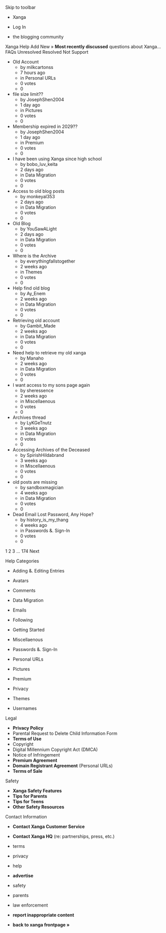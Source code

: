 Skip to toolbar

*   Xanga

*   Log In

*   the blogging community

Xanga Help Add New » **Most recently discussed** questions about Xanga… FAQs Unresolved Resolved Not Support

*   Old Account
    *   by milkcartonss
    *   7 hours ago
    *   in Personal URLs
    *   0 votes
    *   0
*   file size limit??
    *   by JosephShen2004
    *   1 day ago
    *   in Pictures
    *   0 votes
    *   0
*   Membership expired in 2029??
    *   by JosephShen2004
    *   1 day ago
    *   in Premium
    *   0 votes
    *   0
*   I have been using Xanga since high school
    *   by bobo\_luv\_keita
    *   2 days ago
    *   in Data Migration
    *   0 votes
    *   0
*   Access to old blog posts
    *   by monkeyal353
    *   2 days ago
    *   in Data Migration
    *   0 votes
    *   0
*   Old Blog
    *   by YouSawALight
    *   2 days ago
    *   in Data Migration
    *   0 votes
    *   0
*   Where is the Archive
    *   by everythingfallstogether
    *   2 weeks ago
    *   in Themes
    *   0 votes
    *   0
*   Help find old blog
    *   by Ay\_Enem
    *   2 weeks ago
    *   in Data Migration
    *   0 votes
    *   0
*   Retrieving old account
    *   by Gambit\_Made
    *   2 weeks ago
    *   in Data Migration
    *   0 votes
    *   0
*   Need help to retrieve my old xanga
    *   by Manaho
    *   2 weeks ago
    *   in Data Migration
    *   0 votes
    *   0
*   I want access to my sons page again
    *   by sheressence
    *   2 weeks ago
    *   in Miscellaenous
    *   0 votes
    *   0
*   Archives thread
    *   by LyKGeTnutz
    *   3 weeks ago
    *   in Data Migration
    *   0 votes
    *   0
*   Accessing Archives of the Deceased
    *   by SpirishHildabrand
    *   3 weeks ago
    *   in Miscellaenous
    *   0 votes
    *   0
*   old posts are missing
    *   by sandboxmagician
    *   4 weeks ago
    *   in Data Migration
    *   0 votes
    *   0
*   Dead Email Lost Password, Any Hope?
    *   by history\_is\_my\_thang
    *   4 weeks ago
    *   in Passwords &. Sign-In
    *   0 votes
    *   0

1 2 3 ... 174 Next

Help Categories

*   Adding &. Editing Entries
*   Avatars
*   Comments
*   Data Migration
*   Emails
*   Following
*   Getting Started
*   Miscellaenous

*   Passwords &. Sign-In
*   Personal URLs
*   Pictures
*   Premium
*   Privacy
*   Themes
*   Usernames

Legal

*   **Privacy Policy**
*   Parental Request to Delete Child Information Form
*   **Terms of Use**
*   Copyright
*   Digital Millennium Copyright Act (DMCA)
*   Notice of Infringement
*   **Premium Agreement**
*   **Domain Registrant Agreement** (Personal URLs)
*   **Terms of Sale**

Safety

*   **Xanga Safety Features**
*   **Tips for Parents**
*   **Tips for Teens**
*   **Other Safety Resources**

Contact Information

*   **Contact Xanga Customer Service**
*   **Contact Xanga HQ** (re: partnerships, press, etc.)

*   terms
*   privacy
*   help
*   **advertise**

*   safety
*   parents
*   law enforcement
*   **report inappropriate content**

*   **back to xanga frontpage »**